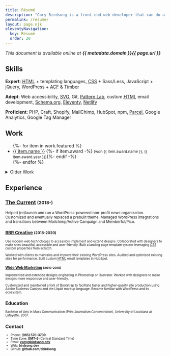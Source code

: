 ```yaml
---
title: Résumé
description: "Cory Birdsong is a front-end web developer that can do a bunch of cool stuff listed on this page. (this is how meta descriptions work, right?)"
permalink: /resume/
layout: page.njk
eleventyNavigation:
  key: Résumé
  order: 20
---
```


<aside class="print-only">
<em>This document is available online at <strong>{{ metadata.domain }}{{ page.url }}</strong></em>
</aside>

<section aria-label="Skills">

## Skills

**Expert**: <abbr title="HyperText Markup Language">HTML</abbr> + templating languages, <abbr title="Cascading Stylesheets">CSS</abbr> + Sass/Less, JavaScript + jQuery, WordPress + [<abbr title="Advanced Custom Fields">ACF</abbr>](https://advancedcustomfields.com) & [Timber](https://www.upstatement.com/timber/)

**Adept**: Web accessibility, <abbr title="Scalable Vector Graphics">SVG</abbr>, Git, [Pattern Lab](https://patternlab.io), custom <abbr title="HyperText Markup Language">HTML</abbr> email development, [Schema.org](https://schema.org), [Eleventy](https://www.11ty.dev), [Netlify](https://netlify.com)

**Proficient**: PHP, Craft, Shopify, MailChimp, HubSpot, npm, [Parcel](https://parceljs.org), Google Analytics, Google Tag Manager

</section>

<section aria-label="Work">

## Work

<ul>
{%- for item in work.featured %}
<li>
<a href="{{ item.url | url }}" target="_blank" rel="noopener noreferrer" aria-label="{{ item.name }} (opens in new window)">{{ item.name }}</a>
{%- if item.award -%} <small>(won {{ item.award.name }}, <time>{{ item.award.year }}</time>)</small>{%- endif -%}
</li>
{%- endfor %}
</ul>

<details>

<summary>Older Work</summary>

<p>Some of these probably aren't up to my modern standard. They also often use Typekit fonts, which do not work on archive.org.</p>

<ul>
{%- for item in work.old %}
<li>
<a href="{{ item.url | url }}" target="_blank" rel="noopener noreferrer" aria-label="{{ item.name }} (opens in new window)">{{ item.name }}</a>
{%- if item.award -%} <small>(won {{ item.award.name }}, <time>{{ item.award.year }}</time>)</small>{%- endif -%}
</li>
{%- endfor %}
</ul>

</details>

</section>

<section aria-label="Experience">

## Experience

### [The Current](https://thecurrentla.com) <small>(<time>2018</time>-)

Helped (re)launch and run a WordPress-powered non-profit news organization. Customized and eventually replaced a prebuilt theme. Managed WordPress integrations and transitions between Mailchimp/Active Campaign and Memberful/Pico.

### [BBR Creative](https://bbrcreative.com) <small>(<time>2018</time>-<time>2020</time>)

Use modern web technologies to accessibly implement and extend designs. Collaborated with designers to make sites beautiful, accessible and user-friendly. Built a landing page template system leveraging <abbr title="Cascading Stylesheets">CSS</abbr> custom properties from scratch.

Worked with clients to maintains and improve their existing WordPress sites. Audited and optimized existing sites for performance. Built custom <abbr title="HyperText Markup Language">HTML</abbr> email templates in HubSpot.

### [Wide Web Marketing](http://web.archive.org/web/20171021221327/https://www.widewebmarketing.com/) <small>(<time>2010</time>-<time>2018</time>)</small>

Implemented and extended designs originating in Photoshop or Illustrator. Worked with designers to make designs more responsive and user-friendly.

Customized and maintained a fork of Bootstrap to facilitate faster and higher-quality site production using Adobe Business Catalyst and the Liquid markup language. Became familiar with WordPress and its ecosystem.

</section>

<section aria-label="Education">

## Education

Bachelor of Arts in Mass Communication (Print Journalism Concentration), University of Louisiana at Lafayette. <time>2007</time>.

</section>

<section aria-label="Contact">

## Contact

- Phone: **(985) 570-3709**
- Time Zone: **GMT-6** (Central Standard Time)
- Email: **cory@birdsong.dev**
- Web: **birdsong.dev**
- Github: **github.com/cbirdsong**

</section>
